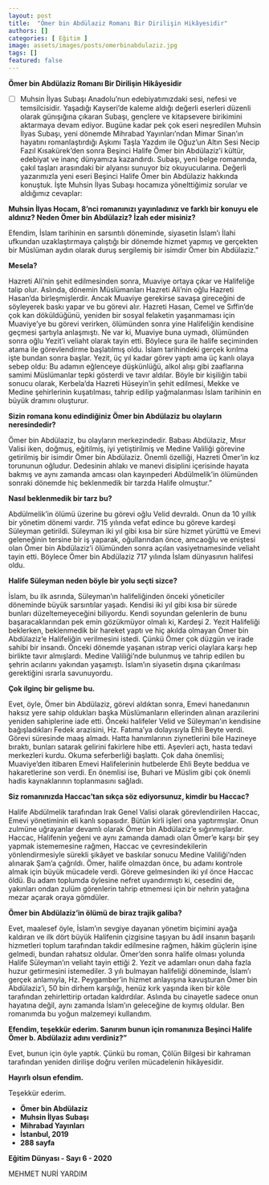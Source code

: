 ```yaml
---
layout: post
title:  "Ömer bin Abdülaziz Romanı Bir Dirilişin Hikâyesidir"
authors: []
categories: [ Eğitim ]
image: assets/images/posts/omerbinabdulaziz.jpg
tags: []
featured: false
---
```


**Ömer bin Abdülaziz Romanı Bir Dirilişin Hikâyesidir**

 - [ ] Muhsin İlyas Subaşı Anadolu’nun edebiyatımızdaki sesi, nefesi ve temsilcisidir. Yaşadığı Kayseri’de kaleme aldığı değerli eserleri düzenli olarak günışığına çıkaran Subaşı, gençlere ve kitapsevere birikimini aktarmaya devam ediyor. Bugüne kadar pek çok eseri neşredilen Muhsin İlyas Subaşı, yeni dönemde Mihrabad Yayınları’ndan Mimar Sinan’ın hayatını romanlaştırdığı Aşkımı Taşla Yazdım ile Oğuz’un Altın Sesi Necip Fazıl Kısakürek’den sonra Beşinci Halife Ömer bin Abdülaziz’i kültür, edebiyat ve inanç dünyamıza kazandırdı. Subaşı, yeni belge romanında, çakıl taşları arasındaki bir alyansı sunuyor biz okuyucularına. Değerli yazarımızla yeni eseri Beşinci Halife Ömer bin Abdülaziz hakkında konuştuk. İşte Muhsin İlyas Subaşı hocamıza yönelttiğimiz sorular ve aldığımız cevaplar:

**Muhsin İlyas Hocam, 8’nci romanınızı yayınladınız ve farklı bir konuyu ele aldınız? Neden Ömer bin Abdülaziz? İzah eder misiniz?**

Efendim, İslam tarihinin en sarsıntılı döneminde, siyasetin İslam’ı İlahi ufkundan uzaklaştırmaya çalıştığı bir dönemde hizmet yapmış ve gerçekten bir Müslüman aydın olarak duruş sergilemiş bir isimdir Ömer bin Abdülaziz.”

**Mesela?**

Hazreti Ali’nin şehit edilmesinden sonra, Muaviye ortaya çıkar ve Halifeliğe talip olur. Aslında, dönemin Müslümanları Hazreti Ali’nin oğlu Hazreti Hasan’da birleşmişlerdir. Ancak Muaviye gerekirse savaşa gireceğini de söyleyerek baskı yapar ve bu görevi alır. Hazreti Hasan, Cemel ve Sıffin’de çok kan döküldüğünü, yeniden bir sosyal felaketin yaşanmaması için Muaviye’ye bu görevi verirken, ölümünden sonra yine Halifeliğin kendisine geçmesi şartıyla anlaşmıştı. Ne var ki, Muaviye buna uymadı, ölümünden sonra oğlu Yezit’i veliaht olarak tayin etti. Böylece şura ile halife seçiminden atama ile görevlendirme başlatılmış oldu. İslam tarihindeki gerçek kırılma işte bundan sonra başlar. Yezit, üç yıl kadar görev yaptı ama üç kanlı olaya sebep oldu: Bu adamın eğlenceye düşkünlüğü, alkol alışı gibi zaaflarına samimi Müslümanlar tepki gösterdi ve tavır aldılar. Böyle bir kişiliğin tabii sonucu olarak, Kerbela’da Hazreti Hüseyin’in şehit edilmesi, Mekke ve Medine şehirlerinin kuşatılması, tahrip edilip yağmalanması İslam tarihinin en büyük dramını oluşturur.

**Sizin romana konu edindiğiniz Ömer bin Abdülaziz bu olayların neresindedir?**

Ömer bin Abdülaziz, bu olayların merkezindedir. Babası Abdülaziz, Mısır Valisi iken, doğmuş, eğitilmiş, iyi yetiştirilmiş ve Medine Valiliği görevine getirilmiş bir isimdir Ömer bin Abdülaziz. Önemli özelliği, Hazreti Ömer’in kız torununun oğludur. Dedesinin ahlakı ve manevi disiplini içerisinde hayata bakmış ve aynı zamanda amcası olan kayınpederi Abdülmelik’in ölümünden sonraki dönemde hiç beklenmedik bir tarzda Halife olmuştur.”

**Nasıl beklenmedik bir tarz bu?**

Abdülmelik’in ölümü üzerine bu görevi oğlu Velid devraldı. Onun da 10 yıllık bir yönetim dönemi vardır. 715 yılında vefat edince bu göreve kardeşi Süleyman getirildi. Süleyman iki yıl gibi kısa bir süre hizmet yürüttü ve Emevi geleneğinin tersine bir iş yaparak, oğullarından önce, amcaoğlu ve eniştesi olan Ömer bin Abdülaziz’i ölümünden sonra açılan vasiyetnamesinde veliaht tayin etti. Böylece Ömer bin Abdülaziz 717 yılında İslam dünyasının halifesi oldu.

**Halife Süleyman neden böyle bir yolu seçti sizce?**

İslam, bu ilk asrında, Süleyman’ın halifeliğinden önceki yöneticiler döneminde büyük sarsıntılar yaşadı. Kendisi iki yıl gibi kısa bir sürede bunları düzeltemeyeceğini biliyordu. Kendi soyundan gelenlerin de bunu başaracaklarından pek emin gözükmüyor olmalı ki, Kardeşi 2. Yezit Halifeliği beklerken, beklenmedik bir hareket yaptı ve hiç akılda olmayan Ömer bin Abdülaziz’e Halifeliğin verilmesini istedi. Çünkü Ömer çok düzgün ve irade sahibi bir insandı. Önceki dönemde yaşanan ıstırap verici olaylara karşı hep birlikte tavır almışlardı. Medine Valiliği’nde bulunmuş ve tahrip edilen bu şehrin acılarını yakından yaşamıştı. İslam’ın siyasetin dışına çıkarılması gerektiğini ısrarla savunuyordu.

**Çok ilginç bir gelişme bu.**

Evet, öyle, Ömer bin Abdülaziz, görevi aldıktan sonra, Emevi hanedanının haksız yere sahip oldukları başka Müslümanların ellerinden alınan arazilerini yeniden sahiplerine iade etti. Önceki halifeler Velid ve Süleyman’ın kendisine bağışladıkları Fedek arazisini, Hz. Fatıma’ya dolayısıyla Ehli Beyte verdi. Görevi süresinde maaş almadı. Hatta hanımlarının ziynetlerini bile Hazineye bıraktı, bunları satarak gelirini fakirlere hibe etti. Aşevleri açtı, hasta tedavi merkezleri kurdu. Okuma seferberliği başlattı. Çok daha önemlisi; Muaviye’den itibaren Emevi Halifelerinin hutbelerde Ehli Beyte beddua ve hakaretlerine son verdi. En önemlisi ise, Buhari ve Müslim gibi çok önemli hadis kaynaklarının toplanmasını sağladı.

**Siz romanınızda Haccac’tan sıkça söz ediyorsunuz, kimdir bu Haccac?**

Halife Abdülmelik tarafından Irak Genel Valisi olarak görevlendirilen Haccac, Emevi yönetiminin eli kanlı sopasıdır. Bütün kirli işleri ona yaptırmışlar. Onun zulmüne uğrayanlar devamlı olarak Ömer bin Abdülaziz’e sığınmışlardır. Haccac, Halifenin yeğeni ve aynı zamanda damadı olan Ömer’e karşı bir şey yapmak istememesine rağmen, Haccac ve çevresindekilerin yönlendirmesiyle sürekli şikâyet ve baskılar sonucu Medine Valiliği’nden alınarak Şam’a çağrıldı. Ömer, halife olmazdan önce, bu adamı kontrole almak için büyük mücadele verdi. Göreve gelmesinden iki yıl önce Haccac öldü. Bu adam toplumda öylesine nefret uyandırmıştı ki, cesedini de, yakınları ondan zulüm görenlerin tahrip etmemesi için bir nehrin yatağına mezar açarak oraya gömdüler.

**Ömer bin Abdülaziz’in ölümü de biraz trajik galiba?**

Evet, maalesef öyle, İslam’ın sevgiye dayanan yönetim biçimini ayağa kaldıran ve ilk dört büyük Halifenin çizgisine taşıyan bu âdil insanın başarılı hizmetleri toplum tarafından takdir edilmesine rağmen, hâkim güçlerin işine gelmedi, bundan rahatsız oldular. Ömer’den sonra halife olması yolunda Halife Süleyman’ın veliaht tayin ettiği 2. Yezit ve adamları onun daha fazla huzur getirmesini istemediler. 3 yılı bulmayan halifeliği döneminde, İslam’ı gerçek anlamıyla, Hz. Peygamber’in hizmet anlayışına kavuşturan Ömer bin Abdülaziz’i, 50 bin dirhem karşılığı, henüz kırk yaşında iken bir köle tarafından zehirlettirip ortadan kaldırdılar. Aslında bu cinayetle sadece onun hayatına değil, aynı zamanda İslam’ın geleceğine de kıymış oldular. Ben romanımda bu yoğun malzemeyi kullandım.

**Efendim, teşekkür ederim. Sanırım bunun için romanınıza Beşinci Halife Ömer b. Abdülaziz adını verdiniz?”**

Evet, bunun için öyle yaptık. Çünkü bu roman, Çölün Bilgesi bir kahraman tarafından yeniden dirilişe doğru verilen mücadelenin hikâyesidir.

**Hayırlı olsun efendim.**

Teşekkür ederim.

- **Ömer bin Abdülaziz**
- **Muhsin İlyas Subaşı**
- **Mihrabad Yayınları**
- **İstanbul, 2019**
- **288 sayfa**

**Eğitim Dünyası - Sayı 6 - 2020**

MEHMET NURİ YARDIM

